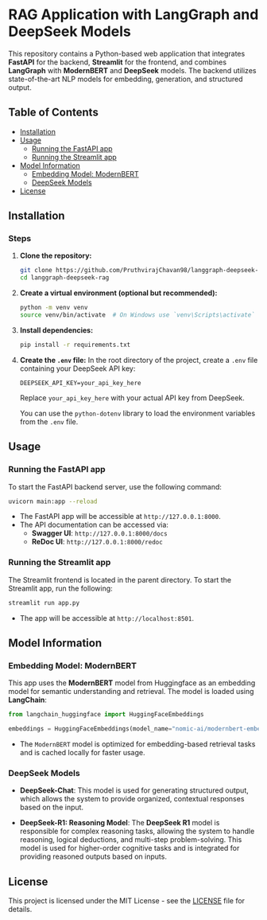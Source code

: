 # RAG Application with LangGraph and DeepSeek Models

This repository contains a Python-based web application that integrates **FastAPI** for the backend, **Streamlit** for the frontend, and combines **LangGraph** with **ModernBERT** and **DeepSeek** models. The backend utilizes state-of-the-art NLP models for embedding, generation, and structured output.

## Table of Contents

- [Installation](#installation)
- [Usage](#usage)
  - [Running the FastAPI app](#running-the-fastapi-app)
  - [Running the Streamlit app](#running-the-streamlit-app)
- [Model Information](#model-information)
  - [Embedding Model: ModernBERT](#embedding-model-modernbert)
  - [DeepSeek Models](#deepseek-models)
- [License](#license)

## Installation

### Steps

1. **Clone the repository:**
    ```bash
    git clone https://github.com/PruthvirajChavan98/langgraph-deepseek-rag.git
    cd langgraph-deepseek-rag
    ```

2. **Create a virtual environment (optional but recommended):**
    ```bash
    python -m venv venv
    source venv/bin/activate  # On Windows use `venv\Scripts\activate`
    ```

3. **Install dependencies:**
    ```bash
    pip install -r requirements.txt
    ```

4. **Create the `.env` file:**
    In the root directory of the project, create a `.env` file containing your DeepSeek API key:

    ```
    DEEPSEEK_API_KEY=your_api_key_here
    ```

    Replace `your_api_key_here` with your actual API key from DeepSeek.

    You can use the `python-dotenv` library to load the environment variables from the `.env` file.

## Usage

### Running the FastAPI app

To start the FastAPI backend server, use the following command:

```bash
uvicorn main:app --reload
```

- The FastAPI app will be accessible at `http://127.0.0.1:8000`.
- The API documentation can be accessed via:
  - **Swagger UI**: `http://127.0.0.1:8000/docs`
  - **ReDoc UI**: `http://127.0.0.1:8000/redoc`

### Running the Streamlit app

The Streamlit frontend is located in the parent directory. To start the Streamlit app, run the following:

```bash
streamlit run app.py
```

- The app will be accessible at `http://localhost:8501`.

## Model Information

### Embedding Model: ModernBERT

This app uses the **ModernBERT** model from Huggingface as an embedding model for semantic understanding and retrieval. The model is loaded using **LangChain**:

```python
from langchain_huggingface import HuggingFaceEmbeddings

embeddings = HuggingFaceEmbeddings(model_name="nomic-ai/modernbert-embed-base", cache_folder="./saved_model")
```

- The `ModernBERT` model is optimized for embedding-based retrieval tasks and is cached locally for faster usage.

### DeepSeek Models

- **DeepSeek-Chat**: This model is used for generating structured output, which allows the system to provide organized, contextual responses based on the input.
  
- **DeepSeek-R1: Reasoning Model**: The **DeepSeek R1** model is responsible for complex reasoning tasks, allowing the system to handle reasoning, logical deductions, and multi-step problem-solving. This model is used for higher-order cognitive tasks and is integrated for providing reasoned outputs based on inputs.

## License

This project is licensed under the MIT License - see the [LICENSE](LICENSE) file for details.
